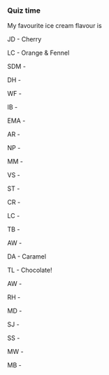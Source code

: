 ### Quiz time

My favourite ice cream flavour is

JD - Cherry

LC - Orange & Fennel

SDM - 

DH -

WF -

IB -

EMA -

AR -

NP -

MM -

VS -

ST -

CR -

LC - 

TB -

AW - 

DA - Caramel

TL - Chocolate!

AW -

RH -

MD -

SJ -

SS - 

MW -

MB -
